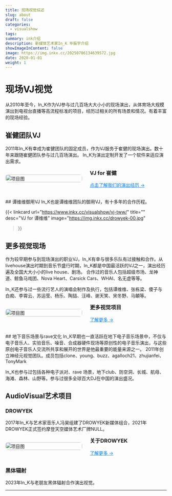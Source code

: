 ```yaml
---
title: 现场视觉综述
slug: about
draft: false
categories:
  - visualshow
tags:
summary: ink介绍
description: 新媒体艺术家In_K 毕振宇介绍
showImageInContent: false
image: https://img.inkx.cc/20250706134639572.jpg
date: 2020-01-01
weight: 1
---
```


# 现场VJ视觉

从2010年至今，In_K作为VJ参与过几百场大大小小的现场演出，从体育场大规模演出到电视台直播等高流程标准的项目，经历过相关的所有场景和情况。有着丰富的现场经验。


## 崔健团队VJ
2011年In_K有幸成为崔健团队的固定成员，作为VJ服务于崔健的现场演出。数十年来跟随崔健团队参与过几百场演出。
In_K为演出定制开发了一个软件来适应演出需求。



<div style="display: flex; gap: 24px; align-items: center; margin-bottom: 32px;">
  <div style="flex: 1;">
    <img src="https://img.inkx.cc/vj-cj3.jpeg" alt="项目图" style="width:100%; border-radius:8px;" />
  </div>
  <div style="flex: 1;">
    <h3 style="margin-top: 0;">VJ for 崔健</h3>
    <p style="margin: 0 0 12px;"></p>
    <a href="/visualshow/vj-cj" style="color: #007BFF; text-decoration: underline;">点击了解我们的演出经历 →</a>
  </div>
</div>
## 谭维维御用VJ
In_K也是谭维维团队的御用VJ，有十多年的合作历程。


{{< linkcard 
  url="https://www.inkx.cc/visualshow/vj-tww/" 
  title="" 
  desc="VJ for 谭维维" 
  image="https://img.inkx.cc/drowyek-00.jpg" 
>}}

## 更多视觉现场
作为较早期参与到现场演出的职业VJ，In_K有幸与很多乐队有过接触和合作。从livehouse演出时期到音乐节盛行时期，In_K都是中国最活跃的VJ之一，演出经历遍及全国大大小小的live house、剧场。
合作过的音乐人包括超级市场、龙神道、鲸鱼马戏团、Nova Heart、Carsick Cars、WHAI、名无虚等等。

In_K还参与过一些流行艺人的演唱会制作及执行，包括谭维维、张栋梁、傻子与白痴、李霄云、苏运莹、杨乐、陶喆、汪峰、谢天笑、宋冬野、马頔等。

<div style="display: flex; gap: 24px; align-items: center; margin-bottom: 32px;">
  <div style="flex: 1;">
    <img src="https://img.inkx.cc/20250706134639572.jpg" alt="项目图" style="width:100%; border-radius:8px;" />
  </div>
  <div style="flex: 1;">
    <h3 style="margin-top: 0;">更多视觉项目</h3>
    <p style="margin: 0 0 12px;"></p>
    <a href="/visualshow" style="color: #007BFF; text-decoration: underline;">了解更多 →</a>
  </div>
</div>
## 地下音乐场景与rave文化
In_K早期也一直活跃在地下电子音乐场景中，不仅与电子音乐人、实验音乐、噪音、合成器硬件现场等原创性的电子音乐演出，与这些原创电子音乐人交流所共享和展开的世界是他最重要的能量来源之一。
2011年创立神经元视觉团队。成员包括clone、young、buzz、agalloch21、zhujianfei、TonyMark

In_K也参与过包括各种电子派对、rave 场景，地下club、防空洞、长城、航母、海滩、森林、山野等。参与过很多全球百大DJ在中国的演出盛况。



## AudioVisual艺术项目

### DROWYEK
2017年In_K与艺术家音乐人冯昊组建了DROWYEK新媒体组合，2021年DROWYEK正式签约摩登天空媒体艺术厂牌NULL。
<div style="display: flex; gap: 24px; align-items: center; margin-bottom: 32px;">
  <div style="flex: 1;">
    <img src="https://img.inkx.cc/drowyek-00.jpg" alt="项目图" style="width:100%; border-radius:8px;" />
  </div>
  <div style="flex: 1;">
    <h3 style="margin-top: 0;">关于DROWYEK</h3>
    <p style="margin: 0 0 12px;"></p>
    <a href="/visualshow" style="color: #007BFF; text-decoration: underline;">了解更多 →</a>
  </div>
</div>

### 黑体辐射
2023年In_K与老朋友黑体辐射合作演出视觉。




---





